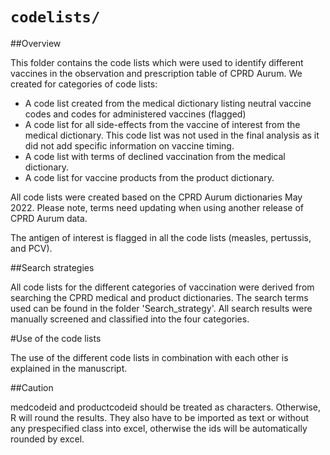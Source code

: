 # `codelists/`

##Overview

This folder contains the code lists which were used to identify different
vaccines in the observation and prescription table of CPRD Aurum.
We created for categories of code lists:
 * A code list created from the medical dictionary listing neutral vaccine codes
and codes for administered vaccines (flagged)
 * A code list for all side-effects from the vaccine of interest from the 
 medical dictionary. This code list was not used in the final analysis as it 
 did not add specific information on vaccine timing.
 * A code list with terms of declined vaccination from the medical dictionary.
 * A code list for vaccine products from the product dictionary.
 
All code lists were created based on the CPRD Aurum dictionaries May 2022. 
Please note, terms need updating when using another release of CPRD Aurum data.

The antigen of interest is flagged in all the code lists (measles, pertussis,
and PCV).

##Search strategies

All code lists for the different categories of vaccination were derived from
searching the CPRD medical and product dictionaries. The search terms used can
be found in the folder 'Search_strategy'. All search results were manually 
screened and classified into the four categories.

#Use of the code lists

The use of the different code lists in combination with each other is explained
in the manuscript. 

##Caution

medcodeid and productcodeid should be treated as characters. Otherwise, R will
round the results. They also have to be imported as text or without any
prespecified class into excel, otherwise the ids will be automatically 
rounded  by excel. 